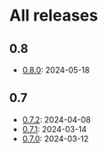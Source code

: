 # All releases

## 0.8

* [0.8.0](/release-notes/release-0-8-0.md): 2024-05-18

## 0.7

* [0.7.2](/release-notes/release-0-7-2.md): 2024-04-08
* [0.7.1](/release-notes/release-0-7-1.md): 2024-03-14
* [0.7.0](/release-notes/release-0-7-0.md): 2024-03-12
